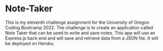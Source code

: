 # Note-Taker
This is my eleventh challenge assignment for the University of Oregon Coding Bootcamp 2022. The challenge is to create an application called Note Taker that can be used to write and save notes. This app will use an Express.js back end and will save and retrieve data from a JSON file. It will be deployed on Heroku.
